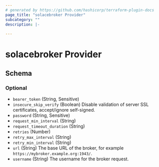 ```yaml
---
# generated by https://github.com/hashicorp/terraform-plugin-docs
page_title: "solacebroker Provider"
subcategory: ""
description: |-
  
---
```


# solacebroker Provider





<!-- schema generated by tfplugindocs -->
## Schema

### Optional

- `bearer_token` (String, Sensitive)
- `insecure_skip_verify` (Boolean) Disable validation of server SSL certificates, accept/ignore self-signed.
- `password` (String, Sensitive)
- `request_min_interval` (String)
- `request_timeout_duration` (String)
- `retries` (Number)
- `retry_max_interval` (String)
- `retry_min_interval` (String)
- `url` (String) The base URL of the broker, for example `https://mybroker.example.org:1943/`.
- `username` (String) The username for the broker request.
